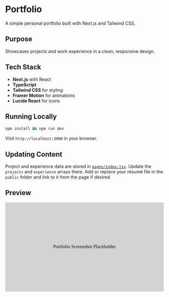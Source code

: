 # Portfolio

A simple personal portfolio built with Next.js and Tailwind CSS.

## Purpose

Showcases projects and work experience in a clean, responsive design.

## Tech Stack

- **Next.js** with React
- **TypeScript**
- **Tailwind CSS** for styling
- **Framer Motion** for animations
- **Lucide React** for icons

## Running Locally

```bash
npm install && npm run dev
```

Visit `http://localhost:3000` in your browser.

## Updating Content

Project and experience data are stored in [`pages/index.tsx`](pages/index.tsx). Update the `projects` and `experience` arrays there. Add or replace your résumé file in the `public` folder and link to it from the page if desired.

## Preview

![Portfolio screenshot](public/portfolio-screenshot.svg)

